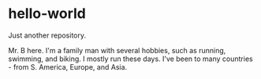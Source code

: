 # hello-world
Just another repository.

Mr. B here.  I'm a family man with several hobbies, such as running, swimming, and biking.  I mostly run these days.
I've been to many countries - from S. America, Europe, and Asia.
